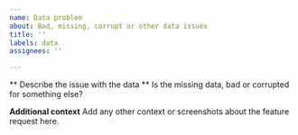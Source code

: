 ```yaml
---
name: Data problem
about: Bad, missing, corrupt or other data issues
title: ''
labels: data
assignees: ''

---
```


** Describe the issue with the data **
Is the missing data, bad or corrupted for something else?

**Additional context**
Add any other context or screenshots about the feature request here.
